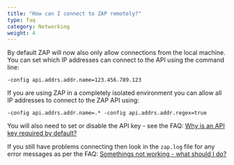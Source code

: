 ```yaml
---
title: "How can I connect to ZAP remotely?"
type: faq
category: Networking
weight: 4
---
```



By default ZAP will now also only allow connections from the local machine.
You can set which IP addresses can connect to the API using the command line:

    
    
    -config api.addrs.addr.name=123.456.789.123

If you are using ZAP in a completely isolated environment you can allow all IP
addresses to connect to the ZAP API using:

    
    
    -config api.addrs.addr.name=.* -config api.addrs.addr.regex=true

You will also need to set or disable the API key - see the FAQ: [Why is an API
key required by default?](/faq/why-is-an-api-key-required-by-default/)

If you still have problems connecting then look in the `zap.log` file for any
error messages as per the FAQ: [Somethings not working - what should I
do?](/faq/somethings-not-working-what-should-i-do/)
